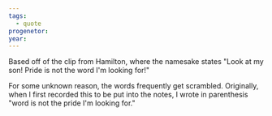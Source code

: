 ```yaml
---
tags:
  - quote
progenetor:
year:
---
```

Based off of the clip from Hamilton, where the namesake states "Look at my son! Pride is not the word I'm looking for!"

For some unknown reason, the words frequently get scrambled. Originally, when I first recorded this to be put into the notes, I wrote in parenthesis "word is not the pride I'm looking for."